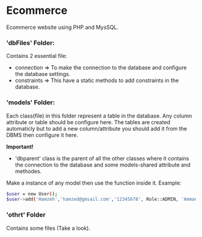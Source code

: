 # Ecommerce
Ecommerce website using PHP and MysSQL.

### 'dbFiles' Folder:
Contains 2 essential file:
 - connection => To make the connection to the database and configure the database settings.
 - constraints => This have a static methods to add constraints in the database.

### 'models' Folder:
Each class(file) in this folder represent a table in the database. Any column attribute or table should be configure here. The tables
are created automaticly but to add a new column/attribute you should add it from the DBMS then configure it here.

**Important!**
 - 'dbparent' class is the parent of all the other classes where it contains the connection to the database and some models-shared attribute and methodes.

Make a instance of any model then use the function inside it.
  Example:
  ```bash 
  $user = new User();
  $user->add('Hamzeh','hamzed@gmsail.com','12345678', Role::ADMIN, 'Amman', '0799999999');
```



### 'othrt' Folder 
Contains some files (Take a look).
